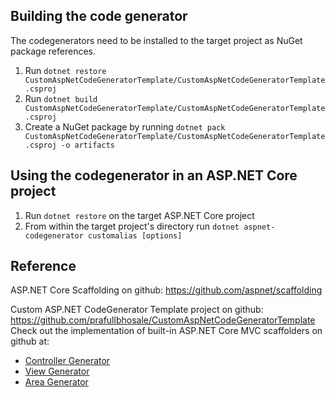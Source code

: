 ## Building the code generator
The codegenerators need to be installed to the target project as NuGet package references.
1. Run `dotnet restore CustomAspNetCodeGeneratorTemplate/CustomAspNetCodeGeneratorTemplate.csproj`
2. Run `dotnet build CustomAspNetCodeGeneratorTemplate/CustomAspNetCodeGeneratorTemplate.csproj`
3. Create a NuGet package by running `dotnet pack CustomAspNetCodeGeneratorTemplate/CustomAspNetCodeGeneratorTemplate.csproj -o artifacts`

## Using the codegenerator in an ASP.NET Core project

1. Run `dotnet restore` on the target ASP.NET Core project
2. From within the target project's directory run `dotnet aspnet-codegenerator customalias [options]`

## Reference
ASP.NET Core Scaffolding on github: https://github.com/aspnet/scaffolding

Custom ASP.NET CodeGenerator Template project on github: https://github.com/prafullbhosale/CustomAspNetCodeGeneratorTemplate
Check out the implementation of built-in ASP.NET Core MVC scaffolders on github at:
- [Controller Generator](https://github.com/aspnet/Scaffolding/blob/dev/src/Microsoft.VisualStudio.Web.CodeGenerators.Mvc/Controller/CommandLineGenerator.cs)
- [View Generator](https://github.com/aspnet/Scaffolding/blob/dev/src/Microsoft.VisualStudio.Web.CodeGenerators.Mvc/View/ViewGenerator.cs)
- [Area Generator](https://github.com/aspnet/Scaffolding/blob/dev/src/Microsoft.VisualStudio.Web.CodeGenerators.Mvc/Areas/AreaGenerator.cs)
